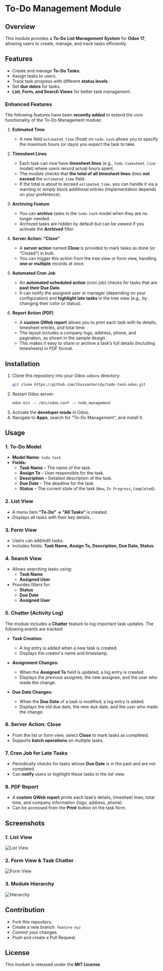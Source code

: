 # To-Do Management Module

## Overview
This module provides a **To-Do List Management System** for **Odoo 17**, allowing users to create, manage, and track tasks efficiently.

## Features
- Create and manage **To-Do Tasks**.
- Assign tasks to users.
- Track task progress with different **status levels**.
- Set **due dates** for tasks.
- **List, Form, and Search Views** for better task management.
### Enhanced Features

   The following features have been **recently added** to extend the core functionality of the To-Do Management module:

1. **Estimated Time**
    
    * A new field `estimated_time` (float) on `todo.task` allows you to specify the maximum hours (or days) you expect the task to take.
2. **Timesheet Lines**
    
    * Each task can now have **timesheet lines** (e.g., `todo.timesheet.line` model) where users record actual hours spent.
    * The module checks that **the total of all timesheet lines** does **not exceed** the `estimated_time` field.
    * If the total is about to exceed `estimated_time`, you can handle it via a warning or simply block additional entries (implementation depends on your preference).
3. **Archiving Feature**
    
    * You can **archive** tasks in the `todo.task` model when they are no longer needed.
    * Archived tasks are hidden by default but can be viewed if you activate the **Archived** filter.
4. **Server Action: “Close”**
    
    * A **server action** named **Close** is provided to mark tasks as done (or “Closed”) in bulk.
    * You can trigger this action from the tree view or form view, handling **one or multiple** records at once.
5. **Automated Cron Job**
    
    * An **automated scheduled action** (cron job) checks for tasks that are **past their Due Date**.
    * It can notify the assigned user or manager (depending on your configuration) and **highlight late tasks** in the tree view (e.g., by changing their color or status).
6. **Report Action (PDF)**
    
    * A **custom QWeb report** allows you to print each task with its details, timesheet entries, and total time.
    * The layout includes a company logo, address, phone, and pagination, as shown in the sample design.
    * This makes it easy to share or archive a task’s full details (including timesheets) in PDF format.

## Installation
1. Clone this repository into your Odoo `addons` directory:
   ```sh
   git clone https://github.com/1hassanharidy/todo-task-odoo.git
   ```
2. Restart Odoo server:
   ```sh
   odoo-bin -c /etc/odoo.conf -u todo_management
   ```
3. Activate the **developer mode** in Odoo.
4. Navigate to **Apps**, search for "To-Do Management", and install it.

## Usage

### 1. To-Do Model
- **Model Name:** `todo.task`
- **Fields:**
  - **Task Name** – The name of the task.
  - **Assign To** – User responsible for the task.
  - **Description** – Detailed description of the task.
  - **Due Date** – The deadline for the task.
  - **Status** – The current state of the task (`New`, `In Progress`, `Completed`).

### 2. List View
- A menu item **"To-Do" → "All Tasks"** is created.
- Displays all tasks with their key details.

### 3. Form View
- Users can add/edit tasks.
- Includes fields: **Task Name, Assign To, Description, Due Date, Status**.

### 4. Search View
- Allows searching tasks using:
  - **Task Name**
  - **Assigned User**
- Provides filters for:
  - **Status**
  - **Due Date**
  - **Assigned User**

 ### 5. Chatter (Activity Log)

The module includes a **Chatter** feature to log important task updates. The following events are tracked:

- **Task Creation:**  
  - A log entry is added when a new task is created.
  - Displays the creator's name and timestamp.

- **Assignment Changes:**  
  - When the **Assigned To** field is updated, a log entry is created.
  - Displays the previous assignee, the new assignee, and the user who made the change.

- **Due Date Changes:**  
  - When the **Due Date** of a task is modified, a log entry is added.
  - Displays the old due date, the new due date, and the user who made the change.

### 6. Server Action: Close

* From the list or form view, select **Close** to mark tasks as completed.
* Supports **batch operations** on multiple tasks.

### 7. Cron Job for Late Tasks

* Periodically checks for tasks whose **Due Date** is in the past and are not completed.
* Can **notify** users or highlight these tasks in the list view.

### 8. PDF Report

* A **custom QWeb report** prints each task’s details, timesheet lines, total time, and company information (logo, address, phone).
* Can be accessed from the **Print** button on the task form.

## Screenshots
### 1. List View
![List View](https://github.com/user-attachments/assets/f5c32d71-cae7-47f3-a00c-352f0628b025)

### 2. Form View & Task Chatter
![Form View](https://github.com/user-attachments/assets/ba2d1611-808f-4fb6-892d-3d9fe8507cd3)

### 3. Module Hierarchy
![Hierarchy](https://github.com/user-attachments/assets/f2c90a3f-0d3d-4705-8718-1ce7d9437077)

## Contribution
- Fork this repository.
- Create a new branch: `feature-xyz`
- Commit your changes.
- Push and create a Pull Request.

## License
This module is released under the **MIT License**.
